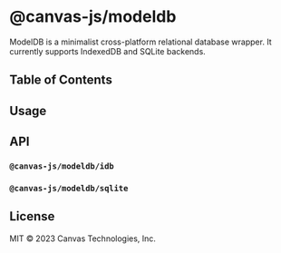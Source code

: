 # @canvas-js/modeldb

ModelDB is a minimalist cross-platform relational database wrapper. It currently supports IndexedDB and SQLite backends.

## Table of Contents

## Usage

## API

### `@canvas-js/modeldb/idb`

### `@canvas-js/modeldb/sqlite`

## License

MIT © 2023 Canvas Technologies, Inc.
